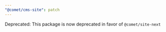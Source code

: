 ```yaml
---
"@comet/cms-site": patch
---
```


Deprecated: This package is now deprecated in favor of `@comet/site-next`

